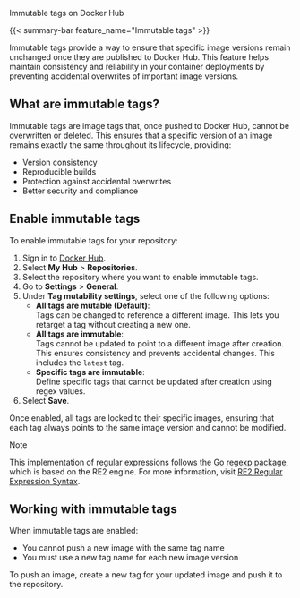 Immutable tags on Docker Hub

{{< summary-bar feature_name="Immutable tags" >}}

Immutable tags provide a way to ensure that specific image versions remain unchanged once they are published to Docker Hub. This feature helps maintain consistency and reliability in your container deployments by preventing accidental overwrites of important image versions.

## What are immutable tags?

Immutable tags are image tags that, once pushed to Docker Hub, cannot be overwritten or deleted. This ensures that a specific version of an image remains exactly the same throughout its lifecycle, providing:

- Version consistency
- Reproducible builds
- Protection against accidental overwrites
- Better security and compliance

## Enable immutable tags

To enable immutable tags for your repository:

1. Sign in to [Docker Hub](https://hub.docker.com).
2. Select **My Hub** > **Repositories**.
3. Select the repository where you want to enable immutable tags.
4. Go to **Settings** > **General**.
5. Under **Tag mutability settings**, select one of the following options:
   - **All tags are mutable (Default)**:  
     Tags can be changed to reference a different image. This lets you retarget a tag without creating a new one.
   - **All tags are immutable**:  
     Tags cannot be updated to point to a different image after creation. This ensures consistency and prevents accidental changes. This includes the `latest` tag.
   - **Specific tags are immutable**:  
     Define specific tags that cannot be updated after creation using regex values.
6. Select **Save**.

Once enabled, all tags are locked to their specific images, ensuring that each tag always points to the same image version and cannot be modified.

> [!NOTE]
> This implementation of regular expressions follows the [Go regexp package](https://pkg.go.dev/regexp), which is based on the RE2 engine. For more information, visit [RE2 Regular Expression Syntax](https://github.com/google/re2/wiki/Syntax).

## Working with immutable tags

When immutable tags are enabled:

- You cannot push a new image with the same tag name
- You must use a new tag name for each new image version

To push an image, create a new tag for your updated image and push it to the repository.










